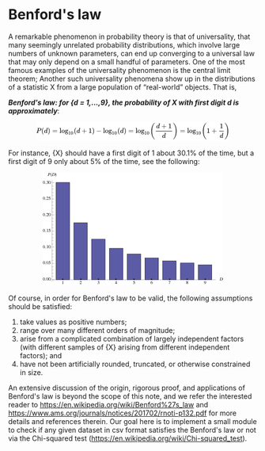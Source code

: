 # Benford's law 

A remarkable phenomenon in probability theory is that of universality, that many seemingly unrelated probability distributions, which involve large numbers of unknown parameters, can end up converging to a universal law that may only depend on a small handful of parameters. One of the most famous examples of the universality phenomenon is the central limit theorem; Another such universality phenomena show up in the distributions of a statistic X from a large population of “real-world” objects. That is,

_**Benford's law: for {d = 1,...,9}, the probability of X with first digit d is approximately**_:

<p align="center">
  <img src="https://github.com/tianbo137/Miscellaneous/blob/main/benford_law_check/img/26461e7841d135d327aa7d0f914236862e890e7b.png">
</p>

For instance, {X} should have a first digit of 1 about 30.1% of the time, but a first digit of 9 only about 5% of the time, see the following:
<p align="center">
  <img src="https://github.com/tianbo137/Miscellaneous/blob/main/benford_law_check/img/0*aEKtSyYHDtAZ5Crq.gif">
</p>

Of course, in order for Benford's law to be valid, the following assumptions should be satisfied:
1. take values as positive numbers;
2. range over many different orders of magnitude;
3. arise from a complicated combination of largely independent factors (with different samples of {X} arising from different independent factors); and
4. have not been artificially rounded, truncated, or otherwise constrained in size.

An extensive discussion of the origin, rigorous proof, and applications of Benford's law is beyond the scope of this note, and we refer the interested reader to https://en.wikipedia.org/wiki/Benford%27s_law and https://www.ams.org/journals/notices/201702/rnoti-p132.pdf for more details and references therein. Our goal here is to implement a small module to check if any given dataset in csv format satisfies the Benford's law or not via the Chi-squared test (https://en.wikipedia.org/wiki/Chi-squared_test).
